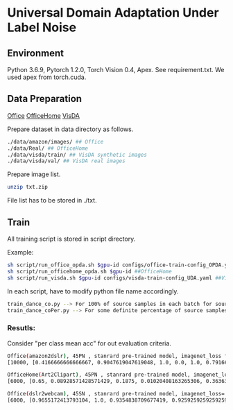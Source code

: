 # Universal Domain Adaptation Under Label Noise
## Environment
Python 3.6.9, Pytorch 1.2.0, Torch Vision 0.4, Apex. See requirement.txt. We used apex from torch.cuda.

## Data Preparation

[Office](https://people.eecs.berkeley.edu/~jhoffman/domainadapt/)  [OfficeHome](http://hemanthdv.org/OfficeHome-Dataset/)  [VisDA](https://github.com/VisionLearningGroup/taskcv-2017-public/tree/master/classification)

Prepare dataset in data directory as follows.
```bash
./data/amazon/images/ ## Office
./data/Real/ ## OfficeHome
./data/visda/train/ ## VisDA synthetic images
./data/visda/val/ ## VisDA real images
```
Prepare image list.
```bash
unzip txt.zip
```
File list has to be stored in ./txt.

## Train

All training script is stored in script directory.

Example:

```bash
sh script/run_office_opda.sh $gpu-id configs/office-train-config_OPDA.yaml ##Office
sh script/run_officehome_opda.sh $gpu-id ##OfficeHome
sh script/run_visda.sh $gpu-id configs/visda-train-config_UDA.yaml ##VisDA
```
In each script, have to modify python file name accordingly.
```bash
train_dance_co.py --> For 100% of source samples in each batch for source loss
train_dance_coPer.py --> For some definite percentage of source samples in each batch for source loss
```
### Resutls:
Consider "per class mean acc" for out evaluation criteria.
```bash
Office(amazon2dslr), 45PN , stanrard pre-trained model, imagenet_loss factor=0 (can edit this in line 201 in train_dance_co.py)
[10000, [0.4166666666666667, 0.9047619047619048, 1.0, 0.0, 1.0, 0.7916666666666666, 0.7272727272727273, 0.6666666666666666, 0.375, 0.391304347826087, 0.8057142857142857], 'per class mean acc 0.643550296870455', 0.7289156626506024, 'closed acc 0.34036144578313254']

OfficeHome(Art2Clipart), 45PN , stanrard pre-trained model, imagenet_loss factor=0.25 (can edit this in line 201 in train_dance_co.py)
[6000, [0.65, 0.08928571428571429, 0.1875, 0.01020408163265306, 0.36363636363636365, 0.1111111111111111, 0.6164383561643836, 0.717391304347826, 0.5769230769230769, 0.18181818181818182, 0.20529393659587566], 'per class mean acc 0.337236556955926', 0.22680925142999253, 'closed acc 0.0954986321810495']

Office(dslr2webcam), 45SN , stanrard pre-trained model, imagenet_loss= 1 and percetange of source samples = 50% (can edit this in line 210 and 21 in train_dance_coPer.py)
[6000, [0.9655172413793104, 1.0, 0.9354838709677419, 0.9259259259259259, 0.18518518518518517, 0.9, 0.627906976744186, 0.6333333333333333, 0.7777777777777778, 0.26666666666666666, 0.8773234200743495], 'per class mean acc 0.7359200361867706', 0.7907801418439716, 'closed acc 0.3953900709219858']
```




